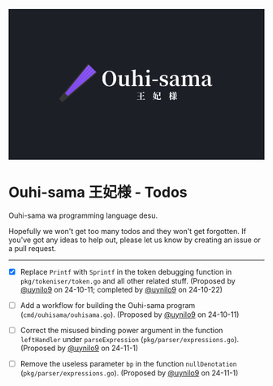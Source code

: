 ![](assets/banners/kanji.png)

# Ouhi-sama 王妃様 - Todos

Ouhi-sama wa programming language desu.

Hopefully we won't get too many todos and they won't get forgotten. If you've got any ideas to help out, please let us know by creating an issue or a pull request.

---

- [x] Replace `Printf` with `Sprintf` in the token debugging function in `pkg/tokeniser/token.go` and all other related stuff. (Proposed by [@uynilo9](https://github.com/uynilo9) on 24-10-11; completed by [@uynilo9](https://github.com/uynilo9) on 24-10-22)

- [ ] Add a workflow for building the Ouhi-sama program (`cmd/ouhisama/ouhisama.go`). (Proposed by [@uynilo9](https://github.com/uynilo9) on 24-10-11)

- [ ] Correct the misused binding power argument in the function `leftHandler` under `parseExpression` (`pkg/parser/expressions.go`). (Proposed by [@uynilo9](https://github.com/uynilo9) on 24-11-1)

- [ ] Remove the useless parameter `bp` in the function `nullDenotation` (`pkg/parser/expressions.go`). (Proposed by [@uynilo9](https://github.com/uynilo9) on 24-11-1)
